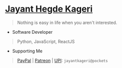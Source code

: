 # [Jayant Hegde Kageri](https://jayantkageri.in)
> Nothing is easy in life when you aren't interested.

- Software Developer
> Python, JavaScript, ReactJS

- Supporting Me
> [PayPal](https://paypal.me/jayantkageri) | [Patreon](https://www.patreon.com/jayantkageri) | [UPI](https://www.npci.org.in/what-we-do/upi/product-overview): `jayantkageri@pockets`
